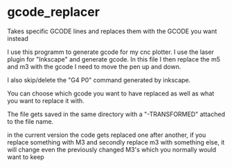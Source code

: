 # gcode_replacer
Takes specific GCODE lines and replaces them with the GCODE you want instead


I use this programm to generate gcode for my cnc plotter. I use the laser plugin for "Inkscape" and generate gcode.
In this file I then replace the m5 and m3 with the gcode I need to move the pen up and down.

I also skip/delete the "G4 P0" command generated by inkscape.

You can choose which gcode you want to have replaced as well as what you want to replace it with.

The file gets saved in the same directory with a "-TRANSFORMED" attached to the file name.


in the current version the code gets replaced one after another, 
if you replace something with M3 and secondly replace m3 with something else, it will change even the previously changed M3's which you normally would want to keep
